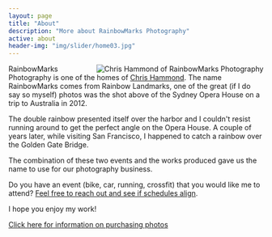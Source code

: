 ```yaml
---
layout: page
title: "About"
description: "More about RainbowMarks Photography"
active: about
header-img: "img/slider/home03.jpg"
---
```

<img src="{% picture direct200 img/MidSouthHeadshot-1.jpg %}" align="right" alt="Chris Hammond of RainbowMarks Photography" />RainbowMarks Photography is one of the homes of <a href="https://www.chrishammond.com" target="_blank">Chris Hammond</a>. The name RainbowMarks comes from Rainbow Landmarks, one of the great (if I do say so myself) photos was the shot above of the Sydney Opera House on a trip to Australia in 2012.

The double rainbow presented itself over the harbor and I couldn't resist running around to get the perfect angle on the Opera House. A couple of years later, while visiting San Francisco, I happened to catch a rainbow over the Golden Gate Bridge.

The combination of these two events and the works produced gave us the name to use for our photography business.

Do you have an event (bike, car, running, crossfit) that you would like me to attend? [Feel free to reach out and see if schedules align](https://www.chrishammond.com/Contact). 

I hope you enjoy my work!

[Click here for information on purchasing photos](/purchase/)